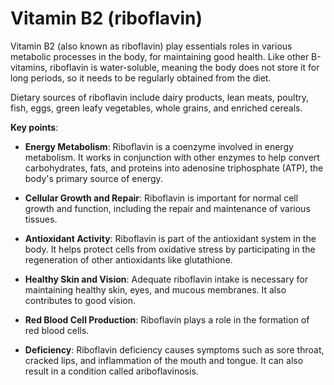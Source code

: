 <!--
source: gpt-3 + jph editing
aka: riboflavin
tags: vitamins
-->

# Vitamin B2 (riboflavin)

Vitamin B2 (also known as riboflavin) play essentials roles in various metabolic processes in the body, for maintaining good health. Like other B-vitamins, riboflavin is water-soluble, meaning the body does not store it for long periods, so it needs to be regularly obtained from the diet.

Dietary sources of riboflavin include dairy products, lean meats, poultry, fish, eggs, green leafy vegetables, whole grains, and enriched cereals.

**Key points**:

* **Energy Metabolism**: Riboflavin is a coenzyme involved in energy metabolism. It works in conjunction with other enzymes to help convert carbohydrates, fats, and proteins into adenosine triphosphate (ATP), the body's primary source of energy.

* **Cellular Growth and Repair**: Riboflavin is important for normal cell growth and function, including the repair and maintenance of various tissues.

* **Antioxidant Activity**: Riboflavin is part of the antioxidant system in the body. It helps protect cells from oxidative stress by participating in the regeneration of other antioxidants like glutathione.

* **Healthy Skin and Vision**: Adequate riboflavin intake is necessary for maintaining healthy skin, eyes, and mucous membranes. It also contributes to good vision.

* **Red Blood Cell Production**: Riboflavin plays a role in the formation of red blood cells.

* **Deficiency**: Riboflavin deficiency causes symptoms such as sore throat, cracked lips, and inflammation of the mouth and tongue. It can also result in a condition called ariboflavinosis.
